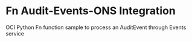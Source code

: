 # Fn Audit-Events-ONS Integration 
OCI Python Fn function sample to process an AuditEvent through Events service

